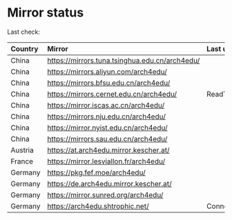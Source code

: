 <script src="./time.js"></script>
# Mirror status
Last check: <script type="text/javascript">localize(1759379260.139846);</script>

|Country|Mirror|Last update|
|:------|:-----|:----------|
|China|https://mirrors.tuna.tsinghua.edu.cn/arch4edu/|<script type="text/javascript">localize(1759344303);</script>|
|China|https://mirrors.aliyun.com/arch4edu/|<script type="text/javascript">localize(1759344303);</script>|
|China|https://mirrors.bfsu.edu.cn/arch4edu/|<script type="text/javascript">localize(1759344303);</script>|
|China|https://mirrors.cernet.edu.cn/arch4edu/|ReadTimeout|
|China|https://mirror.iscas.ac.cn/arch4edu/|<script type="text/javascript">localize(1759344303);</script>|
|China|https://mirrors.nju.edu.cn/arch4edu/|<script type="text/javascript">localize(1759344303);</script>|
|China|https://mirror.nyist.edu.cn/arch4edu/|<script type="text/javascript">localize(1759344303);</script>|
|China|https://mirrors.sau.edu.cn/arch4edu/|<script type="text/javascript">localize(1756795646);</script>|
|Austria|https://at.arch4edu.mirror.kescher.at/|<script type="text/javascript">localize(1759344303);</script>|
|France|https://mirror.lesviallon.fr/arch4edu/|<script type="text/javascript">localize(1756709288);</script>|
|Germany|https://pkg.fef.moe/arch4edu/|<script type="text/javascript">localize(1759344303);</script>|
|Germany|https://de.arch4edu.mirror.kescher.at/|<script type="text/javascript">localize(1759344303);</script>|
|Germany|https://mirror.sunred.org/arch4edu/|<script type="text/javascript">localize(1759344303);</script>|
|Germany|https://arch4edu.shtrophic.net/|ConnectionError|

<script src="./tablefilter/tablefilter.js"></script>
<script src="./table.js"></script>
